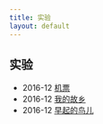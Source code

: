 ```yaml
---
title: 实验
layout: default
---
```




## 实验

<!-- - 2016-11 [电影](/demos/movie) -->
- 2016-12 [机票](/demos/flight)
- 2016-12 [我的故乡](/demos/luoyuan)
- 2016-12 [早起的鸟儿](/demos/early-bird)
<!-- - 2017-01 [京东](/demos/jd) -->

